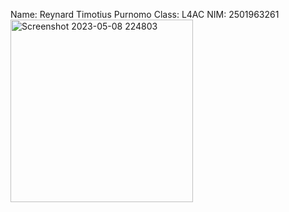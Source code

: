 Name: Reynard Timotius Purnomo
Class: L4AC
NIM: 2501963261
<img width="292" alt="Screenshot 2023-05-08 224803" src="https://user-images.githubusercontent.com/91584193/236870151-79d282c1-48ba-4648-9591-fa953c12180c.png">
